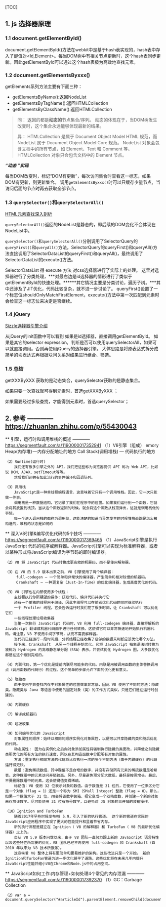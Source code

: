 [TOC]

## 1. js 选择器原理 ##

### 1.1 document.getElementById() ###

document.getElementById()方法在webkit中是基于hash表实现的，hash表中存入了键值对<Id,Element>。每当DOM树中有相关节点更新时，这个hash表同步更新。因此getElementById可以通过这个hash表极为高效地查找元素。

### 1.2 document.getElementsByxxx()

getElements系列方法主要有下面三种：

* getElementsByName():返回NodeList
* getElementsByTagName():返回HTMLCollection
* getElementsByClassName():返回HTMLCollection

> 同：
> 返回的都是**动态的**节点集合/序列。 动态的体现在于，当DOM树发生改变时，这个集合永远能够体现最新的结果。 
>
> 异：
> HTMLCollection 是属于 Document Object Model HTML 规范，而 NodeList 属于 Document Object Model Core 规范。 
> NodeList 对象会包含文档中的所有节点，如 Element、Text 和 Comment 等。 HTMLCollection 对象只会包含文档中的 Element 节点。

***“动态 ”实现***

每当DOM改变时，标记“DOM有更新”，每次访问集合时查看这一标志，如果DOM有更新，则更新集合。 调用`getElementsByxxx()`时可以只缓存少量节点，当访问后面的节点时再去获取全部节点。 

### 1.3 `querySelector()`和`querySelectorAll()` ###

[HTML元素查找深入剖析](<https://blog.csdn.net/lijunfan1994/article/details/52187038>)

`querySelectorAll()`返回的NodeList是静态的，即后续的DOM变化不会体现在NodeList中。 

`querySelector()`和`querySelectorAll()`分别调用了SelectorQuery的`queryFirst()`和`queryAll()`方法。SelectorQuery的queryFirst()和queryAll()方法直接调用了SelectorDataList的queryFirst()和queryAll()，最终调用了SelectorDataList的execute()方法。

SelectorDataList 得 execute 方法 对css选择器进行了实际上的处理。 这里对选择器进行了分类处理，***对最右边是id选择器的情形进行了类似于getElementById的快速处理。******其它情况主要是分类讨论，遍历子树。***其中还涉及了JIT优化，代码比较复杂，就不进一步讨论了。 
queryFirst()设置了一个标志位shouldOnlyMatchFirstElement，execute()方法中第一次匹配到元素时会检查这一标志位来决定是否继续。 

### 1.4 jQuery ###

[Sizzle选择器引擎介绍](http://www.cnblogs.com/bigbrother1984/p/4010492.html) 

从jQuery的init函数中可以看到 如果是id选择器，直接调用getElementById。 如果是其它的selector expression，判断是否可以使用querySelectorAll，如果可以就直接调用。否则再使用jQuery的选择器引擎。 大体思路是将原表达式拆分成简单的块表达式再根据块间关系对结果进行组合、筛选。 

### 1.5 总结 ###

getXXXByXXX 获取的是动态集合，querySelector获取的是静态集合。

如果只要一次查找就可得到元素时，首选getXXXByXXX ；

如果需要经过多级查找，才能得到元素时，首选querySelector；



## 2. 参考 ———— https://zhuanlan.zhihu.com/p/55430043 ##


** 引擎，运行时和调用堆栈的概述 ———— https://segmentfault.com/a/1190000017352941
    （1）V8引擎（组成）
        emory Heap(内存堆) — 内存分配地址的地方
        Call Stack(调用堆栈) — 代码执行的地方

    （2）Runtime(运行时)
        我们还有很多引擎之外的 API，我们把这些称为浏览器提供 API 称为 Web API，比如说 DOM、AJAX、setTimeout等等。
        然后我们还拥有如此流行的事件循环和回调队列。
    
    （3）调用栈
        JavaScript是一种单线程编程语言，这意味着它只有一个调用堆栈。因此，它一次只能做一件事。
        调用栈是一种数据结构，它记录了我们在程序中的位置。如果我们运行到一个函数，它就会将其放置到栈顶，当从这个函数返回的时候，就会将这个函数从栈顶弹出，这就是调用栈做的事情。
        每一个进入调用栈的都称为调用帧，这能清楚的知道当异常发生的时候堆栈追踪是怎么被构造的，堆栈的状态是如何的



** 深入V8引擎&编写优化代码的5个技巧 ———— https://segmentfault.com/a/1190000017369465
    （1）JavaScript引擎是执行 JavaScript 代码的程序或解释器。JavaScript引擎可以实现为标准解释器，或者以某种形式将JavaScript编译为字节码的即时编译器。

    （2）V8 将 JavaScript 代码转换成更高效的机器码，而不是使用解释器。
    
    （3）在 V8 的 5.9 版本出来之前，V8 引擎使用了两个编译器：
         full-codegen — 一个简单和非常快的编译器，产生简单和相对较慢的机器码。
         Crankshaft — 一种更复杂（Just-In-Time）的优化编译器，生成高度优化的代码。
    
    （3）V8 引擎也在内部使用多个线程：
        主线程执行你所期望的操作：获取代码、编译代码并执行它
        还有一个单独的线程用于编译，因此主线程可以在前者优化代码的同时继续执行
        一个 Profiler 线程，它会告诉运行时我们花了很多时间，让 Crankshaft 可以优化它们
        一些线程处理垃圾收集器
        当第一次执行 JavaScript 代码时，V8 利用 full-codegen 编译器，直接将解析的 JavaScript 翻译成机器代码而不进行任何转换。这使得它可以非常快速地开始执行机器代码。请注意，V8 不使用中间字节码，从而不需要解释器。
        当代码已经运行一段时间后，分析线程已经收集了足够的数据来判断应该优化哪个方法。
        接下来，Crankshaft  从另一个线程开始优化。它将 JavaScript 抽象语法树转换为被称为 Hydrogen 的高级静态单分配（SSA）表示，并尝试优化 Hydrogen 图，大多数优化都是在这个级别完成的。
    
    （4）内联代码，第一个优化是提前内联尽可能多的代码。内联是用被调用函数的主体替换调用点（调用函数的代码行）的过程。这个简单的步骤允许下面的优化更有意义。
    
    （5）隐藏类
        由于使用字典查找内存中对象属性的位置效率非常低，因此 V8 使用了不同的方法：隐藏类。隐藏类与 Java 等语言中使用的固定对象（类）的工作方式类似，只是它们是在运行时创建的。
    
    （6）内联缓存
    
    （7）编译成机器码
    
    （8）垃圾收集
    
    （9）如何编写优化的 JavaScript
        对象属性的顺序：始终以相同的顺序实例化对象属性，以便可以共享隐藏的类和随后优化的代码。
        动态属性： 因为在实例化之后向对象添加属性将强制执行隐藏的类更改，并降低之前隐藏类所优化的所有方法的执行速度，所以在其构造函数中分配所有对象的属性。
        方法：重复执行相同方法的代码将比仅执行一次的多个不同方法（由于内联缓存）的代码运行得更快。
        数组：避免稀疏数组，其中键值不是自增的数字，并没有存储所有元素的稀疏数组是哈希表。这种数组中的元素访问开销较高。另外，尽量避免预分配大数组。最好是按需增长。最后，不要删除数组中的元素，这会使键值变得稀疏。
        标记值：V8 使用 32 位表示对象和数值。由于数值是 31 位的，它使用了一位来区分它是一个对象（flag = 1）还是一个称为 SMI（SMall Integer）整数（flag = 0）。那么，如果一个数值大于 31 位，V8会将该数字装箱，把它变成一个双精度数，并创建一个新的对象来存放该数字。尽可能使用 31 位有符号数字，以避免对 JS 对象的高开销的装箱操作。
    
    （10）Ignition and TurboFan
        随着2017年早些时候发布V8 5.9，引入了新的执行管道。 这个新的管道在实际的JavaScript应用程序中实现了更大的性能提升和显着节省内存。
        新的执行流程是建立在 Ignition（ V8 的解释器）和 TurboFan（ V8 的最新优化编译器）之上的。
        自从 V8 5.9 版本问世以来，由于 V8 团队一直努力跟上新的 JavaScript 语言特性以及这些特性所需要的优化，V8 团队已经不再使用 full-codegen 和 Crankshaft（自 2010 年以来为 V8 技术所服务）。
        这意味着 V8 整体上将有更简单和更易维护的架构。这些改进只是一个开始。 新的Ignition和TurboFan管道为进一步优化铺平了道路，这些优化将在未来几年内提升JavaScript性能并缩小V8在Chrome和Node.js中的占用空间。




** JavaScript如何工作:内存管理+如何处理4个常见的内存泄漏 ———— https://segmentfault.com/a/1190000017392370
    （1）GC：Garbage Collection

    （2）var a = document.querySelector("#articleId").parentElement.removeChild(document.querySelector("#articleId"))
